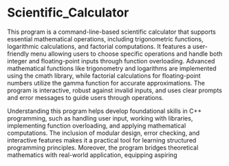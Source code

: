 # Scientific_Calculator
This program is a command-line-based scientific calculator that supports essential mathematical operations, including trigonometric functions, logarithmic calculations, and factorial computations. It features a user-friendly menu allowing users to choose specific operations and handle both integer and floating-point inputs through function overloading. Advanced mathematical functions like trigonometry and logarithms are implemented using the cmath library, while factorial calculations for floating-point numbers utilize the gamma function for accurate approximations. The program is interactive, robust against invalid inputs, and uses clear prompts and error messages to guide users through operations.

Understanding this program helps develop foundational skills in C++ programming, such as handling user input, working with libraries, implementing function overloading, and applying mathematical computations. The inclusion of modular design, error checking, and interactive features makes it a practical tool for learning structured programming principles. Moreover, the program bridges theoretical mathematics with real-world application, equipping aspiring 
